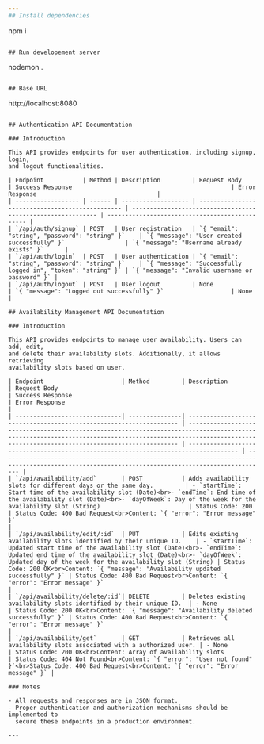 ```yaml
---
## Install dependencies

```
npm i
```

## Run developement server

```
nodemon .
```

## Base URL 
```
http://localhost:8080
```

## Authentication API Documentation

### Introduction

This API provides endpoints for user authentication, including signup, login,
and logout functionalities.

| Endpoint           | Method | Description         | Request Body                                     | Success Response                                             | Error Response                                  |
| ------------------ | ------ | ------------------- | ------------------------------------------------ | ------------------------------------------------------------ | ----------------------------------------------- |
| `/api/auth/signup` | POST   | User registration   | `{ "email": "string", "password": "string" }`    | `{ "message": "User created successfully" }`                 | `{ "message": "Username already exists" }`      |
| `/api/auth/login`  | POST   | User authentication | `{ "email": "string", "password": "string" }`    | `{ "message": "Successfully logged in", "token": "string" }` | `{ "message": "Invalid username or password" }` |
| `/api/auth/logout` | POST   | User logout         | None                                             | `{ "message": "Logged out successfully" }`                   | None                                            |

## Availability Management API Documentation

### Introduction

This API provides endpoints to manage user availability. Users can add, edit,
and delete their availability slots. Additionally, it allows retrieving
availability slots based on user.

| Endpoint                      | Method         | Description                                                         | Request Body                                                                                                                                                                                                    | Success Response                                                                     | Error Response                                                                                                                                    |
| ------------------------------| ---------------| ------------------------------------------------------------------- | --------------------------------------------------------------------------------------------------------------------------------------------------------------------------------------------------------------- | ------------------------------------------------------------------------------------ | ------------------------------------------------------------------------------------------------------------------------------------------------- |
| `/api/availability/add`       | POST           | Adds availability slots for different days or the same day.         | - `startTime`: Start time of the availability slot (Date)<br>- `endTime`: End time of the availability slot (Date)<br>- `dayOfWeek`: Day of the week for the availability slot (String)                         | Status Code: 200                                                                     | Status Code: 400 Bad Request<br>Content: `{ "error": "Error message" }`                                                                           |
| `/api/availability/edit/:id`  | PUT            | Edits existing availability slots identified by their unique ID.    | - `startTime`: Updated start time of the availability slot (Date)<br>- `endTime`: Updated end time of the availability slot (Date)<br>- `dayOfWeek`: Updated day of the week for the availability slot (String) | Status Code: 200 OK<br>Content: `{ "message": "Availability updated successfully" }` | Status Code: 400 Bad Request<br>Content: `{ "error": "Error message" }`                                                                           |
| `/api/availability/delete/:id`| DELETE         | Deletes existing availability slots identified by their unique ID.  | - None                                                                                                                                                                                                          | Status Code: 200 OK<br>Content: `{ "message": "Availability deleted successfully" }` | Status Code: 400 Bad Request<br>Content: `{ "error": "Error message" }`                                                                           |
| `/api/availability/get`       | GET            | Retrieves all availability slots associated with a authorized user. | - None                                                                                                                                                                                                          | Status Code: 200 OK<br>Content: Array of availability slots                          | Status Code: 404 Not Found<br>Content: `{ "error": "User not found" }`<br>Status Code: 400 Bad Request<br>Content: `{ "error": "Error message" }` |

### Notes

- All requests and responses are in JSON format.
- Proper authentication and authorization mechanisms should be implemented to
  secure these endpoints in a production environment.

---
```

